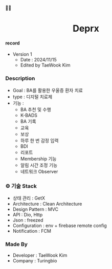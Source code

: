 🧑‍💻<h1 align="center">Deprx</h1>  
#### record  
- Version 1  
  - Date : 2024/11/15  
  - Edited by TaeWook Kim    

### Description  
- Goal : BA를 활용한 우울증 환자 치료  
- type : 디지털 치료제  
- 기능 :  
  - BA 추천 및 수행  
  - K-BADS  
  - BA 기록  
  - 교육  
  - 보상  
  - 하루 한 번 감정 입력  
  - BDI  
  - 리포트  
  - Membership 기능  
  - 알림 시간 조정 기능  
  - 네트워크 Observer    

### ⚙️ 기술 Stack  
- 상태 관리 : GetX  
- Architecture : Clean Architecture  
- Design Pattern : MVC  
- API : Dio, Http  
- Json : freezed  
- Configuration : env + firebase remote config  
- Notification : FCM    

### Made By  
- Developer : TaeWook Kim  
- Company : Turingbio